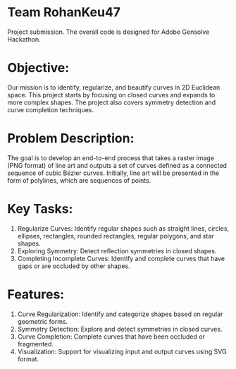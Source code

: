 # Team RohanKeu47

Project submission.
The overall code is designed for Adobe Gensolve Hackathon.

# Objective:
Our mission is to identify, regularize, and beautify curves in 2D Euclidean space. This project starts by focusing on closed curves and expands to more complex shapes. The project also covers symmetry detection and curve completion techniques.

# Problem Description:
The goal is to develop an end-to-end process that takes a raster image (PNG format) of line art and outputs a set of curves defined as a connected sequence of cubic Bézier curves. Initially, line art will be presented in the form of polylines, which are sequences of points.

# Key Tasks:
1. Regularize Curves: Identify regular shapes such as straight lines, circles, ellipses, rectangles, rounded rectangles, regular polygons, and star shapes.
2. Exploring Symmetry: Detect reflection symmetries in closed shapes.
3. Completing Incomplete Curves: Identify and complete curves that have gaps or are occluded by other shapes.

# Features:
1. Curve Regularization: Identify and categorize shapes based on regular geometric forms.
2. Symmetry Detection: Explore and detect symmetries in closed curves.
3. Curve Completion: Complete curves that have been occluded or fragmented.
4. Visualization: Support for visualizing input and output curves using SVG format.
